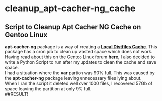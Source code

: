 # cleanup_apt-cacher-ng_cache
## Script to Cleanup Apt Cacher NG Cache on Gentoo Linux
**apt-cacher-ng** package is a way of creating a **[Local Distfiles Cache](https://wiki.gentoo.org/wiki/Local_distfiles_cache)**. This package has a cron job to clean up wasted space which does not work.</br>
Having read about this on the Gentoo Linux forum **[here](https://forums.gentoo.org/viewtopic-p-8770951.html)**, I also decided to write a Python Script to run after my updates to clean the cache and save space.</br>
I had a situation where the **var** partion was 90% full. This was caused by the **apt-cacher-ng** package leaving unnecessary files lying about.</br>
When I ran the script it deleted well over 1000 files, I recovered 57Gb of space leaving the partition at only 9% full.</br>
##RESULT!
